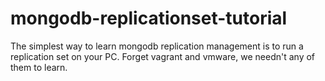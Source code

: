 # mongodb-replicationset-tutorial
The simplest way to learn mongodb replication management is to run a replication set on your PC. Forget vagrant and vmware, we needn't any of them to learn.
